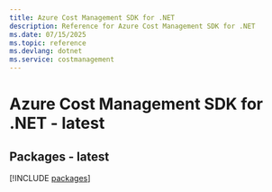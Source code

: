 ```yaml
---
title: Azure Cost Management SDK for .NET
description: Reference for Azure Cost Management SDK for .NET
ms.date: 07/15/2025
ms.topic: reference
ms.devlang: dotnet
ms.service: costmanagement
---
```

# Azure Cost Management SDK for .NET - latest
## Packages - latest
[!INCLUDE [packages](cost-management-index.md)]